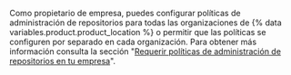 Como propietario de empresa, puedes configurar políticas de administración de repositorios para todas las organizaciones de {% data variables.product.product_location %} o permitir que las políticas se configuren por separado en cada organización. Para obtener más información consulta la sección "[Requerir políticas de administración de repositorios en tu empresa](/admin/policies/enforcing-policies-for-your-enterprise/enforcing-repository-management-policies-in-your-enterprise)".
